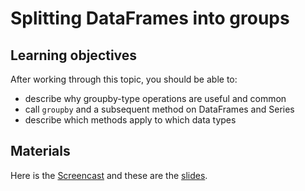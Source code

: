 # Splitting DataFrames into groups

## Learning objectives

After working through this topic, you should be able to:

- describe why groupby-type operations are useful and common
- call `groupby` and a subsequent method on DataFrames and Series
- describe which methods apply to which data types

## Materials

Here is the
[Screencast](https://electure.uni-bonn.de/static/mh_default_org/engage-player/bc113be7-2155-4590-9665-36ad20c8ce2d/afa1d4c4-0ee8-4695-b58e-d2f380a1589e/2ceaf314-3696-426d-970a-034da44dba89.mp4)
and these are the [slides](pandas_data-groupby.pdf).
